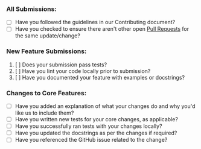 ### All Submissions:

* [ ] Have you followed the guidelines in our Contributing document?
* [ ] Have you checked to ensure there aren't other open [Pull Requests](../../pulls) for the same update/change?

### New Feature Submissions:

1. [ ] Does your submission pass tests?
2. [ ] Have you lint your code locally prior to submission?
3. [ ] Have you documented your feature with examples or docstrings?

### Changes to Core Features:

* [ ] Have you added an explanation of what your changes do and why you'd like us to include them?
* [ ] Have you written new tests for your core changes, as applicable?
* [ ] Have you successfully ran tests with your changes locally?
* [ ] Have you updated the docstrings as per the changes if required?
* [ ] Have you referenced the GitHub issue related to the change?
